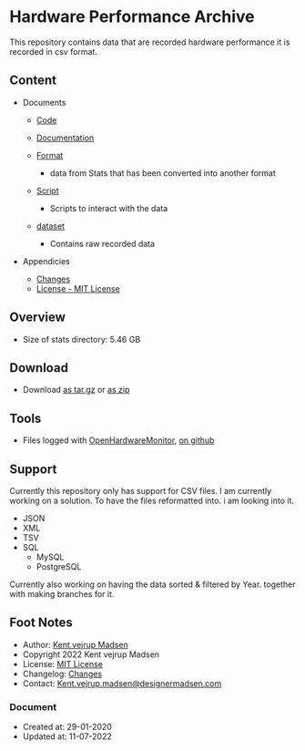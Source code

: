 # Hardware Performance Archive
This repository contains data that are recorded hardware performance it is 
recorded in csv format. 


## Content
* Documents
    * [Code](code/readme.md)

    * [Documentation](docs/readme.md)

    * [Format](format/readme.md)
        * data from Stats that has been converted into another format

    * [Script](script/readme.md)
        * Scripts to interact with the data

    * [dataset](dataset/readme.md)
        * Contains raw recorded data

* Appendicies
    * [Changes](CHANGELOG.md)
    * [License - MIT License](license.md)


## Overview
* Size of stats directory: 5.46 GB


## Download
* Download [as tar.gz](https://1drv.ms/u/s!AnVSo6qhoQp5j44rG0V-dvyoxs3r_w) or [as zip](https://1drv.ms/u/s!AnVSo6qhoQp5j49a5woqf6x41OHMYg?e=SgTFxC)


## Tools
* Files logged with [OpenHardwareMonitor](https://openhardwaremonitor.org/downloads/),
[on github](https://github.com/openhardwaremonitor/openhardwaremonitor)


## Support
Currently this repository only has support for CSV files. I am currently working on a solution. To have the files reformatted into. i am looking into it.
* JSON
* XML
* TSV
* SQL
    * MySQL
    * PostgreSQL

Currently also working on having the data sorted & filtered by Year. together with making branches for it.


## Foot Notes
* Author: [Kent vejrup Madsen](https://github.com/kentVejrupMadsen/)
* Copyright 2022 Kent vejrup Madsen
* License: [MIT License](license.md)
* Changelog: [Changes](CHANGELOG.md)
* Contact: Kent.vejrup.madsen@designermadsen.com


### Document
* Created at: 29-01-2020
* Updated at: 11-07-2022
